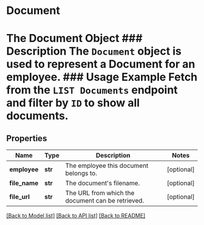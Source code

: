 # Document

# The Document Object ### Description The `Document` object is used to represent a Document for an employee.  ### Usage Example Fetch from the `LIST Documents` endpoint and filter by `ID` to show all documents.
## Properties
Name | Type | Description | Notes
------------ | ------------- | ------------- | -------------
**employee** | **str** | The employee this document belongs to. | [optional] 
**file_name** | **str** | The document&#39;s filename. | [optional] 
**file_url** | **str** | The URL from which the document can be retrieved. | [optional] 

[[Back to Model list]](../README.md#documentation-for-models) [[Back to API list]](../README.md#documentation-for-api-endpoints) [[Back to README]](../README.md)


